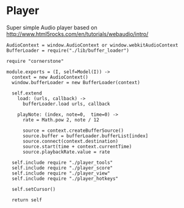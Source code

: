 Player
======

Super simple Audio player based on http://www.html5rocks.com/en/tutorials/webaudio/intro/

    AudioContext = window.AudioContext or window.webkitAudioContext
    BufferLoader = require("./lib/buffer_loader")

    require "cornerstone"

    module.exports = (I, self=Model(I)) ->
      context = new AudioContext()
      window.bufferLoader = new BufferLoader(context)

      self.extend
        load: (urls, callback) ->
          bufferLoader.load urls, callback

        playNote: (index, note=0,  time=0) ->
          rate = Math.pow 2, note / 12

          source = context.createBufferSource()
          source.buffer = bufferLoader.bufferList[index]
          source.connect(context.destination)
          source.start(time + context.currentTime)
          source.playbackRate.value = rate

      self.include require "./player_tools"
      self.include require "./player_score"
      self.include require "./player_view"
      self.include require "./player_hotkeys"

      self.setCursor()

      return self
